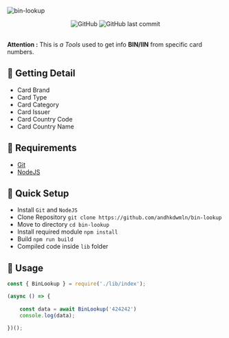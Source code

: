 ![bin-lookup](https://socialify.git.ci/andhkdwmln/bin-lookup/image?description=1&font=KoHo&forks=1&issues=1&language=1&name=1&owner=1&pattern=Circuit%20Board&pulls=1&stargazers=1&theme=Dark)

<div align="center">
  <img alt="GitHub" src="https://img.shields.io/github/license/andhkdwmln/bin-lookup?style=for-the-badge">
  <img alt="GitHub last commit" src="https://img.shields.io/github/last-commit/andhkdwmln/bin-lookup?style=for-the-badge">
</div>

<br>

**Attention :** This is _a Tools_ used to get info **BIN/IIN** from specific card numbers.


## 🚀 Getting Detail

* Card Brand
* Card Type
* Card Category
* Card Issuer
* Card Country Code
* Card Country Name

## 🚀 Requirements

* [Git](https://git-scm.com/downloads)
* [NodeJS](https://nodejs.org/en/download/prebuilt-installer)

## 🚀 Quick Setup

- Install `Git` and `NodeJS`
- Clone Repository `git clone https://github.com/andhkdwmln/bin-lookup`
- Move to directory `cd bin-lookup`
- Install required module `npm install`
- Build `npm run build`
- Compiled code inside `lib` folder

## 🚀 Usage

``` Javascript
const { BinLookup } = require('./lib/index');

(async () => {
    
    const data = await BinLookup('424242')
    console.log(data);

})();
```
